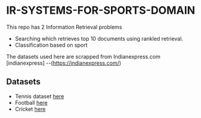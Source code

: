 # IR-SYSTEMS-FOR-SPORTS-DOMAIN

This repo has 2 Information Retrieval problems
* Searching which retrieves top 10 documents using rankled retrieval.
* Classification based on sport

The datasets used here are scrapped from Indianexpress.com [indianexpress] --(https://indianexpress.com/)

## Datasets
* Tennis dataset [here](https://drive.google.com/file/d/1bUjUopF3oQsMJlGXHDgunIiJ3eA4HNWb/view?usp=sharing)
* Football [here](https://drive.google.com/file/d/1bUjUopF3oQsMJlGXHDgunIiJ3eA4HNWb/view?usp=sharing)
* Cricket [here](https://drive.google.com/file/d/1qQDv7jDOEk0KCFNS0LqahCdWGDPloxhM/view?usp=sharing)
